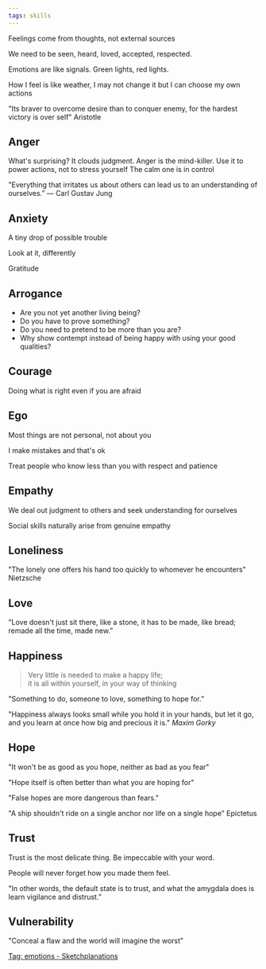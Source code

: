 ```yaml
---
tags: skills
---
```


Feelings come from thoughts, not external sources

We need to be seen, heard, loved, accepted, respected. 

Emotions are like signals. Green lights, red lights. 

How I feel is like weather, I may not change it but I can choose my own actions 

"Its braver to overcome desire than to conquer enemy, for the hardest victory is over self" Aristotle 

## Anger 

What's surprising?
It clouds judgment. Anger is the mind-killer. 
Use it to power actions, not to stress yourself 
The calm one is in control 


"Everything that irritates us about others can lead us to an understanding of ourselves.”
― Carl Gustav Jung

## Anxiety 

A tiny drop of possible trouble

Look at it, differently

Gratitude

## Arrogance

- Are you not yet another living being?
- Do you have to prove something?
- Do you need to pretend to be more than you are?
- Why show contempt instead of being happy with using your good qualities?


## Courage 

Doing what is right even if you are afraid 

## Ego 

Most things are not personal, not about you  

I make mistakes and that's ok 

Treat people who know less than you with respect and patience


## Empathy 

We deal out judgment to others and seek understanding for ourselves

Social skills naturally arise from genuine empathy

## Loneliness

"The lonely one offers his hand too quickly to whomever he encounters" Nietzsche 

## Love 

"Love doesn't just sit there, like a stone, it has to be made, like bread; remade all the time, made new.”

## Happiness

> Very little is needed to make a happy life;  
> it is all within yourself, in your way of thinking  

"Something to do, someone to love, something to hope for.”

"Happiness always looks small while you hold it in your hands, but let it go, and you learn at once how big and precious it is." _Maxim Gorky_


## Hope 

"It won't be as good as you hope, neither as bad as you fear"

"Hope itself is often better than what you are hoping for"

"False hopes are more dangerous than fears."

"A ship shouldn't ride on a single anchor nor life on a single hope" Epictetus


## Trust 

Trust is the most delicate thing. Be impeccable with your word.

People will never forget how you made them feel.

"In other words, the default state is to trust, and what the amygdala does is learn vigilance and distrust.”


## Vulnerability

"Conceal a flaw and the world will imagine the worst" 



[Tag: emotions - Sketchplanations](https://sketchplanations.com/tags/emotions)
